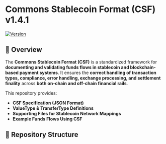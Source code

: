 # Commons Stablecoin Format (CSF) v1.4.1

[![Version](https://img.shields.io/badge/version-1.4.1-orange.svg)](https://github.com/Brale-xyz/commons)  

## 📌 Overview
The **Commons Stablecoin Format (CSF)** is a standardized framework for **documenting and validating funds flows in stablecoin and blockchain-based payment systems**. It ensures the **correct handling of transaction types, compliance, error handling, exchange processing, and settlement finality** across **both on-chain and off-chain financial rails**.

This repository provides:
- **CSF Specification (JSON Format)**
- **ValueType & TransferType Definitions**
- **Supporting Files for Stablecoin Network Mappings**
- **Example Funds Flows Using CSF**

## 📁 Repository Structure
